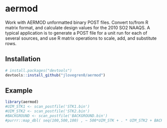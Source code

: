 
<!-- README.md is generated from README.Rmd. Please edit that file -->

# aermod

<!-- badges: start -->

<!-- badges: end -->

Work with AERMOD unformatted binary POST files. Convert to/from R matrix
format, and calculate design values for the 2010 SO2 NAAQS. A typical
application is to generate a POST file for a unit run for each of
several sources, and use R matrix operations to scale, add, and
substitute rows.

## Installation

``` r
# install.packages("devtools")
devtools::install_github("jlovegren0/aermod")
```

## Example

``` r
library(aermod)
#UIM_STK1 <- scan_postfile('STK1.bin')
#UIM_STK2 <- scan_postfile('STK2.bin')
#BACKGROUND <- scan_postfile('BACKGROUND.bin')
#purrr::map_dbl( seq(100,500,100) , ~ 500*UIM_STK + . * UIM_STK2 + BACKGROUND )
```
